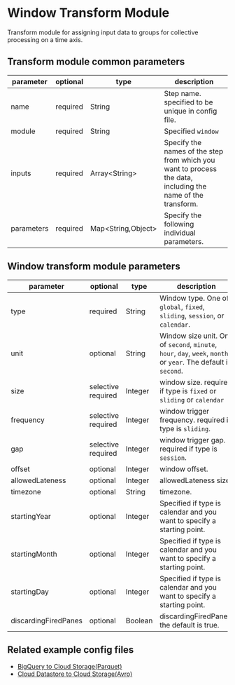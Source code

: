 # Window Transform Module

Transform module for assigning input data to groups for collective processing on a time axis.

## Transform module common parameters

| parameter | optional | type | description |
| --- | --- | --- | --- |
| name | required | String | Step name. specified to be unique in config file. |
| module | required | String | Specified `window` |
| inputs | required | Array<String\> | Specify the names of the step from which you want to process the data, including the name of the transform. |
| parameters | required | Map<String,Object\> | Specify the following individual parameters. |

## Window transform module parameters

| parameter | optional | type | description |
| --- | --- | --- | --- |
| type | required | String | Window type. One of `global`, `fixed`, `sliding`, `session`, or `calendar`. |
| unit | optional | String | Window size unit. One of `second`, `minute`, `hour`, `day`, `week`, `month`, or `year`. The default is `second`. |
| size | selective required | Integer | window size. required if type is `fixed` or `sliding` or `calendar` |
| frequency | selective required | Integer | window trigger frequency. required if type is `sliding`. |
| gap | selective required | Integer | window trigger gap. required if type is `session`. |
| offset | optional | Integer | window offset. |
| allowedLateness | optional | Integer | allowedLateness size. |
| timezone | optional |  String | timezone. |
| startingYear | optional | Integer | Specified if type is calendar and you want to specify a starting point. |
| startingMonth | optional | Integer | Specified if type is calendar and you want to specify a starting point. |
| startingDay | optional | Integer | Specified if type is calendar and you want to specify a starting point. |
| discardingFiredPanes | optional | Boolean | discardingFiredPanes. the default is true. |


## Related example config files

* [BigQuery to Cloud Storage(Parquet)](../../../../examples/bigquery-to-parquet.json)
* [Cloud Datastore to Cloud Storage(Avro)](../../../../examples/datastore-to-avro.json)
